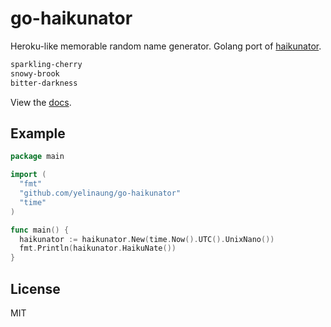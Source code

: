 go-haikunator 
=============

Heroku-like memorable random name generator. Golang port of [haikunator](https://github.com/usmanbashir/haikunator).

```bash
sparkling-cherry
snowy-brook
bitter-darkness
```

View the [docs](https://godoc.org/github.com/yelinaung/go-haikunator). 

Example
-------
```go
package main

import (
  "fmt"
  "github.com/yelinaung/go-haikunator"
  "time"
)

func main() {
  haikunator := haikunator.New(time.Now().UTC().UnixNano())
  fmt.Println(haikunator.HaikuNate())
}

```

License
-------
MIT
